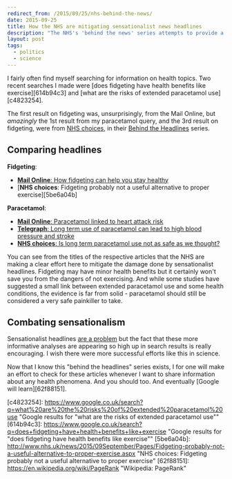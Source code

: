 ```yaml
---
redirect_from: /2015/09/25/nhs-behind-the-news/
date: 2015-09-25
title: How the NHS are mitigating sensationalist news headlines
description: "The NHS's 'behind the news' series attempts to provide a more accurate summary of health topics which may be inaccurately covered in the news"
layout: post
tags:
  - politics
  - science
---
```


I fairly often find myself searching for information on health topics. Two
recent searches I made were
[does fidgeting have health benefits like exercise][614b94c3] and
[what are the risks of extended paracetamol use][c4823254].

The first result on fidgeting was, unsurprisingly, from
the Mail Online, but _amazingly_ the 1st result from my paracetamol
query, and the 3rd result on fidgeting, were from [NHS choices][c9fd35db], in their
[Behind the Headlines][4bdfcb8a] series.

## Comparing headlines

**Fidgeting**:

- [**Mail Online**: How fidgeting can help you stay healthy][dbc01221]
- [**NHS choices**: Fidgeting probably not a useful alternative to proper exercise][5be6a04b]

**Paracetamol**:

- [**Mail Online**: Paracetamol linked to heart attack risk][decd0478]
- [**Telegraph**: Long term use of paracetamol can lead to high blood pressure and stroke][7b0edee4]
- [**NHS choices**: Is long term paracetamol use not as safe as we thought?][2b0633c8]

You can see from the titles of the respective articles that the NHS are making
a clear effort here to mitigate the damage done by sensationalist headlines.
Fidgeting may have minor health benefits but it certainly won't save you
from the dangers of not exercising. And while some studies have suggested
a small link between extended paracetamol use and some health conditions,
the evidence is far from solid - paracetamol should still be considered
a very safe painkiller to take.

## Combating sensationalism

Sensationalist headlines [are a problem][1980338f] but the fact that these more
informative analyses are appearing so high up in search results is really
encouraging. I wish there were more successful efforts like this in science.

Now that I know this "behind the headlines" series exists, I for one will make
an effort to check for these articles whenever I want to share information
about any health phenomena. And you should too. And eventually
[Google will learn][62f88151].

[7b0edee4]: http://www.telegraph.co.uk/news/health/news/11445925/Long-term-use-of-paracetamol-can-lead-to-high-blood-pressure-and-stroke.html "Telegraph: Long term use of paracetamol can lead to high blood pressure and stroke"
[decd0478]: http://www.dailymail.co.uk/health/article-2976701/Paracetamol-linked-heart-attack-risk-Fears-high-doses-taken-long-time.html "Paracetamol linked to heart attack risk: Fears over high doses taken for a long time"
[2b0633c8]: http://www.nhs.uk/news/2015/03March/Pages/Is-long-term-paracetamol-use-not-as-safe-as-we-thought.aspx "NHS choices: Is long term paracetamol use not as safe as we thought?"
[c9fd35db]: http://www.nhs.uk/Pages/HomePage.aspx "NHS choices"
[1980338f]: https://www.agingcare.com/Articles/dangers-of-sensationalist-science-176442.htm "The Dangers of Believing in ‘Sensationalist Science’"
[dbc01221]: http://www.dailymail.co.uk/health/article-2685378/How-fidgeting-help-stay-healthy-Moving-ward-heart-disease.html "The Daily Mail: How fidgeting can help you stay healthy"
[4bdfcb8a]: http://www.nhs.uk/news/Pages/NewsIndex.aspx "NHS choices: Behind the Headlines"

[c4823254]: https://www.google.co.uk/search?q=what%20are%20the%20risks%20of%20extended%20paracetamol%20use "Google results for "what are the risks of extended paracetamol use""
[614b94c3]: https://www.google.co.uk/search?q=does+fidgeting+have+health+benefits+like+exercise "Google results for "does fidgeting have health benefits like exercise""
[5be6a04b]: http://www.nhs.uk/news/2015/09September/Pages/Fidgeting-probably-not-a-useful-alternative-to-proper-exercise.aspx "NHS choices: Fidgeting probably not a useful alternative to proper exercise"
[62f88151]: https://en.wikipedia.org/wiki/PageRank "Wikipedia: PageRank"
